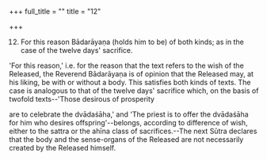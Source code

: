 +++
full_title = ""
title = "12"

+++


12. For this reason Bādarāyaṇa (holds him to be) of both kinds; as in the case of the twelve days' sacrifice.

'For this reason,' i.e. for the reason that the text refers to the wish of the Released, the Reverend Bādarāyaṇa is of opinion that the Released may, at his liking, be with or without a body. This satisfies both kinds of texts. The case is analogous to that of the twelve days' sacrifice which, on the basis of twofold texts--'Those desirous of prosperity

are to celebrate the dvādaśāha,' and 'The priest is to offer the dvādaśāha for him who desires offspring'--belongs, according to difference of wish, either to the sattra or the ahīna class of sacrifices.--The next Sūtra declares that the body and the sense-organs of the Released are not necessarily created by the Released himself.

